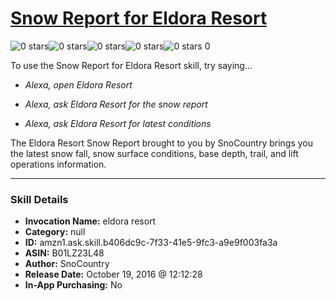 # [Snow Report for Eldora Resort](http://alexa.amazon.com/#skills/amzn1.ask.skill.b406dc9c-7f33-41e5-9fc3-a9e9f003fa3a)
![0 stars](../../images/ic_star_border_black_18dp_1x.png)![0 stars](../../images/ic_star_border_black_18dp_1x.png)![0 stars](../../images/ic_star_border_black_18dp_1x.png)![0 stars](../../images/ic_star_border_black_18dp_1x.png)![0 stars](../../images/ic_star_border_black_18dp_1x.png) 0

To use the Snow Report for Eldora Resort skill, try saying...

* *Alexa, open Eldora Resort*

* *Alexa, ask Eldora Resort for the snow report*

* *Alexa, ask Eldora Resort for latest conditions*

The Eldora Resort Snow Report brought to you by SnoCountry brings you the latest snow fall, snow surface conditions,  base depth, trail, and lift operations information.

***

### Skill Details

* **Invocation Name:** eldora resort
* **Category:** null
* **ID:** amzn1.ask.skill.b406dc9c-7f33-41e5-9fc3-a9e9f003fa3a
* **ASIN:** B01LZ23L48
* **Author:** SnoCountry
* **Release Date:** October 19, 2016 @ 12:12:28
* **In-App Purchasing:** No
